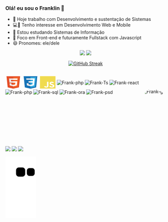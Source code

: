 
### Olá! eu sou o Franklin 👋

- 🔭 Hoje trabalho com Desenvolvimento e sustentação de Sistemas
- 💻📱 Tenho interesse em Desenvolvimento Web e Mobile
- 🌱 Estou estudando Sistemas de Informação
- 🎯 Foco em Front-end e futuramente Fullstack com Javascript
- 😄 Pronomes: ele/dele

<div align="center">
  <img height="150em" src="https://github-readme-stats.vercel.app/api?username=franklindrw&show_icons=true&theme=tokyonight&include_all_commits=true&count_private=true"/>
  <img height="150em" src="https://github-readme-stats.vercel.app/api/top-langs/?username=franklindrw&layout=compact&langs_count=7&theme=tokyonight"/>
</div>

<div align="center">
  
[![GitHub Streak](http://github-readme-streak-stats.herokuapp.com?user=franklindrw&theme=tokyonight&hide_border=true&date_format=j%20M%5B%20Y%5D)](https://git.io/streak-stats)
  
</div>
  
<div style="display: inline-block"><br>
  <img align="center" alt="Frank-HTML" height="40" width="50" src="https://raw.githubusercontent.com/devicons/devicon/master/icons/html5/html5-original.svg">
  <img align="center" alt="Frank-CSS" height="40" width="50" src="https://raw.githubusercontent.com/devicons/devicon/master/icons/css3/css3-original.svg">
  <img align="center" alt="Frank-Js" height="40" width="50" src="https://raw.githubusercontent.com/devicons/devicon/master/icons/javascript/javascript-plain.svg">
  <img align="center" alt="Frank-php" width="50" src="https://cdn.jsdelivr.net/gh/devicons/devicon/icons/php/php-original.svg" />
  <img align="center" alt="Frank-Ts" height="40" width="50" src="https://cdn.jsdelivr.net/gh/devicons/devicon/icons/typescript/typescript-original.svg">
  <img align="center" alt="Frank-react" height="40" width="50" src="https://cdn.jsdelivr.net/gh/devicons/devicon/icons/react/react-original-wordmark.svg">
  <img align="center" alt="Frank-php" width="80" src="https://cdn.jsdelivr.net/gh/devicons/devicon/icons/nodejs/nodejs-original-wordmark.svg" />
  <img align="center" alt="Frank-sql" height="70" width="50" src="https://cdn.jsdelivr.net/gh/devicons/devicon/icons/mysql/mysql-original-wordmark.svg">
  <img align="center" alt="Frank-ora" height="100" width="60" src="https://cdn.jsdelivr.net/gh/devicons/devicon/icons/oracle/oracle-original.svg" />
  <img align="center" alt="Frank-psd" height="30" width="40" src="https://cdn.jsdelivr.net/gh/devicons/devicon/icons/photoshop/photoshop-line.svg" />
  <img align="right" alt="Frank-gif" height="150" style="border-radius:50px;" src="https://media.discordapp.net/attachments/821520640783417356/894753390184251462/GLITCH_ROBOT.gif">
</div>

  ##
  
<div>
   <a href="https://www.linkedin.com/in/franklindrw" target="_blank"><img src="https://img.shields.io/badge/-LinkedIn-%230077B5?style=for-the-badge&logo=linkedin&logoColor=white" target="_blank"></a> 
  <a href = "mailto:franklindrw@gmail.com"><img src="https://img.shields.io/badge/-Gmail-%23333?style=for-the-badge&logo=gmail&logoColor=white" target="_blank"></a>
  <a href="https://www.instagram.com/franklindrw" target="_blank"><img src="https://img.shields.io/badge/-Instagram-%23E4405F?style=for-the-badge&logo=instagram&logoColor=white" target="_blank"></a>
  
 ![Snake animation](https://github.com/franklindrw/franklindrw/blob/output/github-contribution-grid-snake.svg) 
 
</div>
